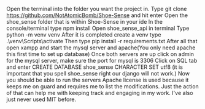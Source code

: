 Open the terminal into the folder you want the project in.
Type git clone https://github.com/NotAtomicBomb/Shoe-Sense and hit enter
Open the shoe_sense folder that is within Shoe-Sense in your ide
In the console/terminal type npm install
Open shoe_sense_api in terminal
Type python -m venv venv
After it is completed create a venv type .\venv\Scripts\activate
Then type pip install -r requirements.txt
After all that open xampp and start the mysql server and apache(You only need apache this first time to set up database)
Once both servers are up click on admin for the mysql server, make sure the port for mysql is 3306
Click on SQL tab and enter CREATE DATABASE shoe_sense CHARACTER SET utf8 (it is important that you spell shoe_sense right our django will not work.)
Now you should be able to run the servers
Apache license is used because it keeps me on guard and requires me to list the modifications. Just the action of that can help me with keeping track and engaging in my work. I've also just never used MIT before.

